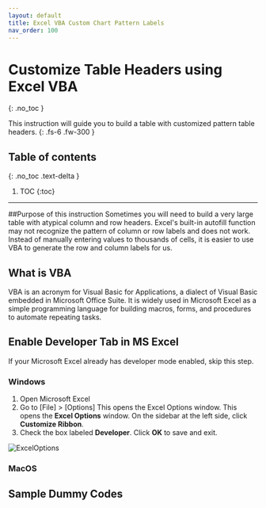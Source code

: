 ```yaml
---
layout: default
title: Excel VBA Custom Chart Pattern Labels
nav_order: 100
---
```


# Customize Table Headers using Excel VBA
{: .no_toc }


This instruction will guide you to build a table with customized pattern table headers.
{: .fs-6 .fw-300 }

## Table of contents
{: .no_toc .text-delta }

1. TOC
{:toc}

---
##Purpose of this instruction
Sometimes you will need to build a very large table with atypical column and row headers.
Excel's built-in autofill function may not recognize the pattern of column or row labels and does not work.
Instead of manually entering values to thousands of cells, it is easier to use VBA to generate the row and column
labels for us.  

## What is VBA
VBA is an acronym for Visual Basic for Applications, a dialect of Visual Basic embedded in Microsoft Office Suite.
It is widely used in Microsoft Excel as a simple programming language for building macros, forms, and procedures to automate repeating tasks.  

## Enable Developer Tab in MS Excel
If your Microsoft Excel already has developer mode enabled, skip this step.

### Windows
1. Open Microsoft Excel
2. Go to [File] > [Options] This opens the Excel Options window. This opens the **Excel Options** window.
On the sidebar at the left side, click **Customize Ribbon**.
3. Check the box labeled **Developer**. Click **OK** to save and exit.

![ExcelOptions](https://github.com/KevinSCLin/MDTest/blob/master/assets/images/ExcelOptions.PNG?raw=true "Excel Options window")

### MacOS

## Sample Dummy Codes



